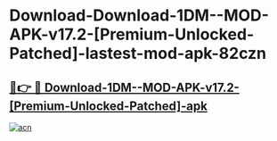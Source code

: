 # Download-Download-1DM--MOD-APK-v17.2-[Premium-Unlocked-Patched]-lastest-mod-apk-82czn

<h2><a href="https://apkcomod.com?title=Download-1DM--MOD-APK-v17.2-[Premium-Unlocked-Patched]">🔗👉 🔴 Download-1DM--MOD-APK-v17.2-[Premium-Unlocked-Patched]-apk </a></h2>

[![acn](https://github.com/user-attachments/assets/0f9c940e-d8b0-45ae-aac7-cd30a18b3e1c)](https://apkcomod.com?title=Download-1DM--MOD-APK-v17.2-[Premium-Unlocked-Patched])

